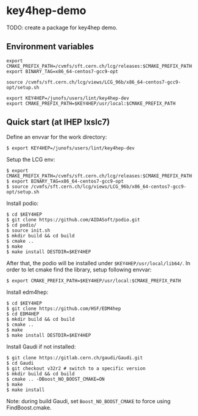# key4hep-demo

TODO: create a package for key4hep demo.

## Environment variables
```
export CMAKE_PREFIX_PATH=/cvmfs/sft.cern.ch/lcg/releases:$CMAKE_PREFIX_PATH
export BINARY_TAG=x86_64-centos7-gcc9-opt

source /cvmfs/sft.cern.ch/lcg/views/LCG_96b/x86_64-centos7-gcc9-opt/setup.sh

export KEY4HEP=/junofs/users/lint/key4hep-dev
export CMAKE_PREFIX_PATH=$KEY4HEP/usr/local:$CMAKE_PREFIX_PATH

```

## Quick start (at IHEP lxslc7)

Define an envvar for the work directory:
```
$ export KEY4HEP=/junofs/users/lint/key4hep-dev
```

Setup the LCG env:
```
$ export CMAKE_PREFIX_PATH=/cvmfs/sft.cern.ch/lcg/releases:$CMAKE_PREFIX_PATH
$ export BINARY_TAG=x86_64-centos7-gcc9-opt
$ source /cvmfs/sft.cern.ch/lcg/views/LCG_96b/x86_64-centos7-gcc9-opt/setup.sh
```

Install podio:
```
$ cd $KEY4HEP
$ git clone https://github.com/AIDASoft/podio.git
$ cd podio/
$ source init.sh
$ mkdir build && cd build
$ cmake ..
$ make
$ make install DESTDIR=$KEY4HEP
```

After that, the podio will be installed under `$KEY4HEP/usr/local/lib64/`.
In order to let cmake find the library, setup following envvar:
```
$ export CMAKE_PREFIX_PATH=$KEY4HEP/usr/local:$CMAKE_PREFIX_PATH
```

Install edm4hep:
```
$ cd $KEY4HEP
$ git clone https://github.com/HSF/EDM4hep
$ cd EDM4HEP
$ mkdir build && cd build
$ cmake ..
$ make
$ make install DESTDIR=$KEY4HEP
```

Install Gaudi if not installed:
```
$ git clone https://gitlab.cern.ch/gaudi/Gaudi.git
$ cd Gaudi
$ git checkout v32r2 # switch to a specific version
$ mkdir build && cd build
$ cmake .. -DBoost_NO_BOOST_CMAKE=ON
$ make
$ make install
```

Note: during build Gaudi, set `Boost_NO_BOOST_CMAKE` to force using FindBoost.cmake.






